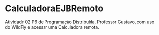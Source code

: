 # CalculadoraEJBRemoto
Atividade 02 P6 de Programação Distribuída, Professor Gustavo, com uso do WildFly e acessar uma Calculadora remota.
